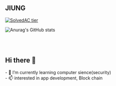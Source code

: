 ## JIUNG

[![SolvedAC tier](http://mazassumnida.wtf/api/v2/generate_badge?boj=codethinking)](https://solved.ac/codethinkg)

![Anurag's GitHub stats](https://github-readme-stats.vercel.app/api?username=hanjiung&show_icons=true&theme=radical)


<br><br>
## Hi there 👋

<!--
**hanjiung/hanjiung** is a ✨ _special_ ✨ repository because its `README.md` (this file) appears on your GitHub profile.

Here are some ideas to get you started:
--!>

- 🌱 I’m currently learning computer sience(security)<br>

- 📫 interested in app development, Block chain

<!--
- 👯 I’m looking to collaborate on ...

- 🔭 I’m currently working on ...
- 🤔 I’m looking for help with ...
- 💬 Ask me about ...
- 📫 How to reach me: ...
- 😄 Pronouns: ...
- ⚡ Fun fact: ...

--!>
